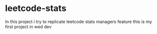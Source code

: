 # leetcode-stats
In this project i try to replicate leetcode stats managers feature this is my first project in wed dev 
